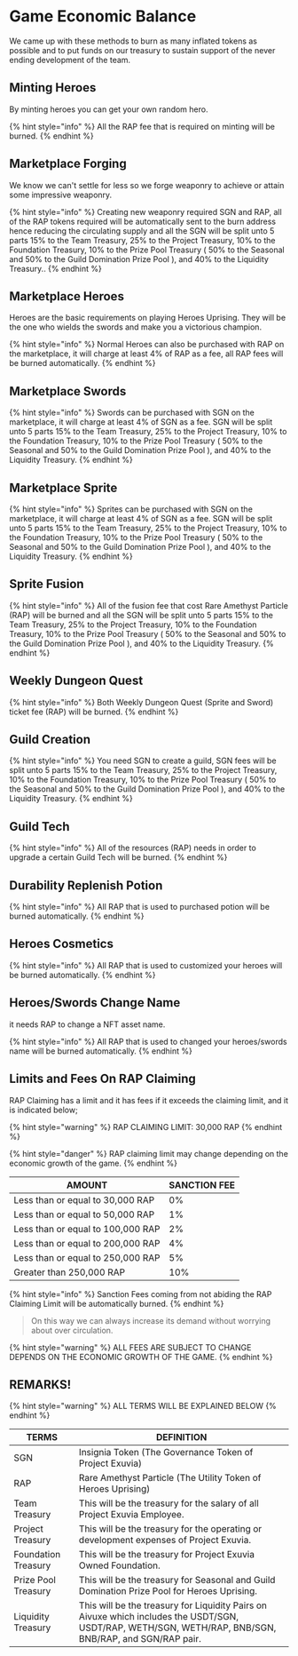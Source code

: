 # Game Economic Balance

We came up with these methods to burn as many inflated tokens as possible and to put funds on our treasury to sustain support of the never ending development of the team.

## Minting Heroes

By minting heroes you can get your own random hero.

{% hint style="info" %}
All the RAP fee that is required on minting will be burned.
{% endhint %}

## Marketplace Forging

We know we can't settle for less so we forge weaponry to achieve or attain some impressive weaponry.

{% hint style="info" %}
Creating new weaponry required SGN and RAP, all of the RAP tokens required will be automatically sent to the burn address hence reducing the circulating supply and all the SGN will be split unto 5 parts 15% to the Team Treasury, 25% to the Project Treasury, 10% to the Foundation Treasury, 10% to the Prize Pool Treasury ( 50% to the Seasonal and 50% to the Guild Domination Prize Pool ), and 40% to the Liquidity Treasury..
{% endhint %}

## Marketplace Heroes

Heroes are the basic requirements on playing Heroes Uprising. They will be the one who wields the swords and make you a victorious champion.

{% hint style="info" %}
Normal Heroes can also be purchased with RAP on the marketplace, it will charge at least 4% of RAP as a fee, all RAP fees will be burned automatically.
{% endhint %}

## Marketplace Swords

{% hint style="info" %}
Swords can be purchased with SGN on the marketplace, it will charge at least 4% of SGN as a fee. SGN will be split unto 5 parts 15% to the Team Treasury, 25% to the Project Treasury, 10% to the Foundation Treasury, 10% to the Prize Pool Treasury ( 50% to the Seasonal and 50% to the Guild Domination Prize Pool ), and 40% to the Liquidity Treasury.
{% endhint %}

## Marketplace Sprite

{% hint style="info" %}
Sprites can be purchased with SGN on the marketplace, it will charge at least 4% of SGN as a fee. SGN will be split unto 5 parts 15% to the Team Treasury, 25% to the Project Treasury, 10% to the Foundation Treasury, 10% to the Prize Pool Treasury ( 50% to the Seasonal and 50% to the Guild Domination Prize Pool ), and 40% to the Liquidity Treasury.
{% endhint %}

## Sprite Fusion

{% hint style="info" %}
All of the fusion fee that cost Rare Amethyst Particle (RAP) will be burned and all the SGN will be split unto 5 parts 15% to the Team Treasury, 25% to the Project Treasury, 10% to the Foundation Treasury, 10% to the Prize Pool Treasury ( 50% to the Seasonal and 50% to the Guild Domination Prize Pool ), and 40% to the Liquidity Treasury.
{% endhint %}

## Weekly Dungeon Quest

{% hint style="info" %}
Both Weekly Dungeon Quest (Sprite and Sword) ticket fee (RAP) will be burned.
{% endhint %}

## Guild Creation

{% hint style="info" %}
You need SGN to create a guild, SGN fees will be split unto 5 parts 15% to the Team Treasury, 25% to the Project Treasury, 10% to the Foundation Treasury, 10% to the Prize Pool Treasury ( 50% to the Seasonal and 50% to the Guild Domination Prize Pool ), and 40% to the Liquidity Treasury.
{% endhint %}

## Guild Tech

{% hint style="info" %}
All of the resources (RAP) needs in order to upgrade a certain Guild Tech will be burned.
{% endhint %}

## Durability Replenish Potion

{% hint style="info" %}
All RAP that is used to purchased potion will be burned automatically.
{% endhint %}

## Heroes Cosmetics

{% hint style="info" %}
All RAP that is used to customized your heroes will be burned automatically.
{% endhint %}

## Heroes/Swords Change Name

it needs RAP to change a NFT asset name.

{% hint style="info" %}
All RAP that is used to changed your heroes/swords name will be burned automatically.
{% endhint %}

## Limits and Fees On RAP Claiming

RAP Claiming has a limit and it has fees if it exceeds the claiming limit, and it is indicated below;

{% hint style="warning" %}
RAP CLAIMING LIMIT: 30,000 RAP
{% endhint %}

{% hint style="danger" %}
RAP claiming limit may change depending on the economic growth of the game.
{% endhint %}

| AMOUNT                            | SANCTION FEE |
| --------------------------------- | ------------ |
| Less than or equal to 30,000 RAP  | 0%           |
| Less than or equal to 50,000 RAP  | 1%           |
| Less than or equal to 100,000 RAP | 2%           |
| Less than or equal to 200,000 RAP | 4%           |
| Less than or equal to 250,000 RAP | 5%           |
| Greater than 250,000 RAP          | 10%          |

{% hint style="info" %}
Sanction Fees coming from not abiding the RAP Claiming Limit will be automatically burned.
{% endhint %}

> On this way we can always increase its demand without worrying about over circulation.

{% hint style="warning" %}
ALL FEES ARE SUBJECT TO CHANGE DEPENDS ON THE ECONOMIC GROWTH OF THE GAME.
{% endhint %}

## REMARKS!

{% hint style="warning" %}
ALL TERMS WILL BE EXPLAINED BELOW
{% endhint %}

| TERMS               | DEFINITION                                                                                                                                             |
| ------------------- | ------------------------------------------------------------------------------------------------------------------------------------------------------ |
| SGN                 | Insignia Token (The Governance Token of Project Exuvia)                                                                                                |
| RAP                 | Rare Amethyst Particle (The Utility Token of Heroes Uprising)                                                                                          |
| Team Treasury       | This will be the treasury for the salary of all Project Exuvia Employee.                                                                               |
| Project Treasury    | This will be the treasury for the operating or development expenses of Project Exuvia.                                                                 |
| Foundation Treasury | This will be the treasury for Project Exuvia Owned Foundation.                                                                                         |
| Prize Pool Treasury | This will be the treasury for Seasonal and Guild Domination Prize Pool for Heroes Uprising.                                                            |
| Liquidity Treasury  | This will be the treasury for Liquidity Pairs on Aivuxe which includes the USDT/SGN, USDT/RAP, WETH/SGN, WETH/RAP, BNB/SGN, BNB/RAP, and SGN/RAP pair. |
